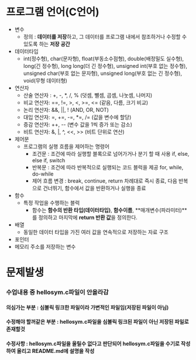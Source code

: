 # 프로그램 언어(C언어)
- 변수
  - 정의 : **데이터를 저장**하고, 그 데이터를 프로그램 내에서 참조하거나 수정할 수 있도록 하는 **저장 공간**
- 데이터타입
  - int(정수형), char(문자형), float(부동소수점형), double(배정밀도 실수형), long(긴 정수형), long long(더 긴 정수형), unsigned int(부호 없는 정수형), unsigned char(부호 없는 문자형), unsigned long(부호 없는 긴 정수형), void(무형 데이터형)
- 연산자
  - 산술 연산자 : +, -, *, /, % (덧셈, 뺄셈, 곱셈, 나눗셈, 나머지)
  - 비교 연산자: ==, !=, >, <, >=, <= (같음, 다름, 크기 비교)
  - 논리 연산자: &&, ||, ! (AND, OR, NOT)
  - 대입 연산자: =, +=, -=, *=, /= (값을 변수에 할당)
  - 증감 연산자: ++, -- (변수 값을 1씩 증가 또는 감소)
  - 비트 연산자: &, |, ^, <<, >> (비트 단위로 연산)
- 제어문
  - 프로그램의 실행 흐름을 제어하는 명령어
    - 조건문 : 조건에 따라 실행할 블록으로 넘어가거나 분기 할 때 사용 if, else, else if, switch
    - 반복문 : 조건에 따라 반복적으로 실행되는 코드 블럭을 제공 for, while, do-while
    - 제어 흐름 변경 : break, continue, return 차례대로 즉시 종료, 다음 반복으로 건너뛰기, 함수에서 값을 반환하거나 실행을 종료
- 함수
  - 특정 작업을 수행하는 블럭
    - 함수는 **함수의 반환 타입(데이터타입)**, **함수이름**, **매개변수(파라미터)**를 정의하고 마지막에 **return 반환 값**을 정의한다.
- 배열
  - 동일한 데이터 타입을 가진 여러 값을 연속적으로 저장하는 자료 구조
- 포인터
-   메모리 주소를 저장하는 변수


# **문제발생**
### 수업내용 중 hellosym.c파일이 안올라감
#### 의심가는 부분 : 심볼릭 링크한 파일이라 가변적인 파일임(저장된 파일이 아님)
#### 수정해야 할꺼같은 부분 : hellosym.c파일을 심볼릭 링크된 파일이 아닌 저장된 파일로 존재할것
#### 수정사항 : hellosym.c파일을 올릴수 없다고 판단되어 hellosym.c파일을 수기로 작성하여 올리고 README.md에 설명을 작성
